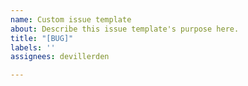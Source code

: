 ```yaml
---
name: Custom issue template
about: Describe this issue template's purpose here.
title: "[BUG]"
labels: ''
assignees: devillerden

---
```



